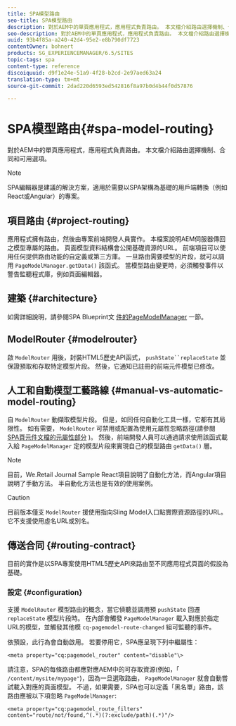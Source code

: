 ```yaml
---
title: SPA模型路由
seo-title: SPA模型路由
description: 對於AEM中的單頁應用程式，應用程式負責路由。 本文檔介紹路由選擇機制、合同和可用選項。
seo-description: 對於AEM中的單頁應用程式，應用程式負責路由。 本文檔介紹路由選擇機制、合同和可用選項。
uuid: 93b4f85a-a240-42d4-95e2-e8b790df7723
contentOwner: bohnert
products: SG_EXPERIENCEMANAGER/6.5/SITES
topic-tags: spa
content-type: reference
discoiquuid: d9f1e24e-51a9-4f28-b2cd-2e97aed63a24
translation-type: tm+mt
source-git-commit: 2dad220d6593ed542816f8a97b0d4b44f0d57876

---
```



# SPA模型路由{#spa-model-routing}

對於AEM中的單頁應用程式，應用程式負責路由。 本文檔介紹路由選擇機制、合同和可用選項。

>[!NOTE]
>
>SPA編輯器是建議的解決方案，適用於需要以SPA架構為基礎的用戶端轉換（例如React或Angular）的專案。

## 項目路由 {#project-routing}

應用程式擁有路由，然後由專案前端開發人員實作。 本檔案說明AEM伺服器傳回之模型專屬的路由。 頁面模型資料結構會公開基礎資源的URL。 前端項目可以使用任何提供路由功能的自定義或第三方庫。 一旦路由需要模型的片段，就可以調用 `PageModelManager.getData()` 該函式。 當模型路由變更時，必須觸發事件以警告監聽程式庫，例如頁面編輯器。

## 建築 {#architecture}

如需詳細說明，請參閱SPA Blueprint文 [件的PageModelManager](/help/sites-developing/spa-blueprint.md#pagemodelmanager) 一節。

## ModelRouter {#modelrouter}

啟 `ModelRouter` 用後，封裝HTML5歷史API函式， `pushState``replaceState` 並保證預取和存取特定模型片段。 然後，它通知已註冊的前端元件模型已修改。

## 人工和自動模型工藝路線 {#manual-vs-automatic-model-routing}

自 `ModelRouter` 動擷取模型片段。 但是，如同任何自動化工具一樣，它都有其局限性。 如有需要， `ModelRouter` 可禁用或配置為使用元屬性忽略路徑(請參閱 [SPA頁元件文檔的元屬性部分](/help/sites-developing/spa-page-component.md) )。 然後，前端開發人員可以通過請求使用該函式載入給 `PageModelManager` 定的模型片段來實現自己的模型路由 `getData()` 層。

>[!NOTE]
>
>目前，We.Retail Journal Sample React項目說明了自動化方法，而Angular項目說明了手動方法。 半自動化方法也是有效的使用案例。

>[!CAUTION]
>
>目前版本僅支 `ModelRouter` 援使用指向Sling Model入口點實際資源路徑的URL。 它不支援使用虛名URL或別名。

## 傳送合同 {#routing-contract}

目前的實作是以SPA專案使用HTML5歷史API來路由至不同應用程式頁面的假設為基礎。

### 設定 {#configuration}

支援 `ModelRouter` 模型路由的概念，當它偵聽並調用預 `pushState` 回遷 `replaceState` 模型片段時。 在內部會觸發 `PageModelManager` 載入對應於指定URL的模型，並觸發其他模 `cq-pagemodel-route-changed` 組可監聽的事件。

依預設，此行為會自動啟用。 若要停用它，SPA應呈現下列中繼屬性：

```
<meta property="cq:pagemodel_router" content="disable"\>
```

請注意，SPA的每條路由都應對應AEM中的可存取資源(例如，「 `/content/mysite/mypage"`)，因為一旦選取路由， `PageModelManager` 就會自動嘗試載入對應的頁面模型。 不過，如果需要，SPA也可以定義「黑名單」路由，該路由應被以下項忽略 `PageModelManager`:

```
<meta property="cq:pagemodel_route_filters" content="route/not/found,^(.*)(?:exclude/path)(.*)"/>
```
